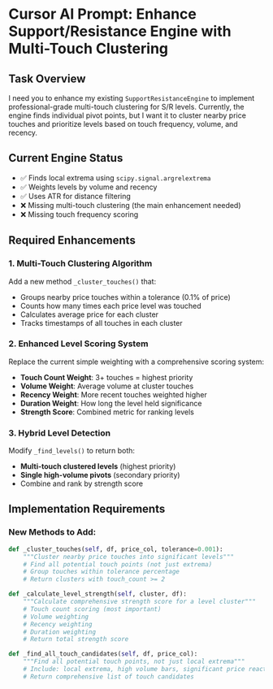 # Cursor AI Prompt: Enhance Support/Resistance Engine with Multi-Touch Clustering

## Task Overview
I need you to enhance my existing `SupportResistanceEngine` to implement professional-grade multi-touch clustering for S/R levels. Currently, the engine finds individual pivot points, but I want it to cluster nearby price touches and prioritize levels based on touch frequency, volume, and recency.

## Current Engine Status
- ✅ Finds local extrema using `scipy.signal.argrelextrema`
- ✅ Weights levels by volume and recency
- ✅ Uses ATR for distance filtering
- ❌ Missing multi-touch clustering (the main enhancement needed)
- ❌ Missing touch frequency scoring

## Required Enhancements

### 1. Multi-Touch Clustering Algorithm
Add a new method `_cluster_touches()` that:
- Groups nearby price touches within a tolerance (0.1% of price)
- Counts how many times each price level was touched
- Calculates average price for each cluster
- Tracks timestamps of all touches in each cluster

### 2. Enhanced Level Scoring System
Replace the current simple weighting with a comprehensive scoring system:
- **Touch Count Weight**: 3+ touches = highest priority
- **Volume Weight**: Average volume at cluster touches
- **Recency Weight**: More recent touches weighted higher
- **Duration Weight**: How long the level held significance
- **Strength Score**: Combined metric for ranking levels

### 3. Hybrid Level Detection
Modify `_find_levels()` to return both:
- **Multi-touch clustered levels** (highest priority)
- **Single high-volume pivots** (secondary priority)
- Combine and rank by strength score

## Implementation Requirements

### New Methods to Add:
```python
def _cluster_touches(self, df, price_col, tolerance=0.001):
    """Cluster nearby price touches into significant levels"""
    # Find all potential touch points (not just extrema)
    # Group touches within tolerance percentage
    # Return clusters with touch_count >= 2

def _calculate_level_strength(self, cluster, df):
    """Calculate comprehensive strength score for a level cluster"""
    # Touch count scoring (most important)
    # Volume weighting
    # Recency weighting  
    # Duration weighting
    # Return total strength score

def _find_all_touch_candidates(self, df, price_col):
    """Find all potential touch points, not just local extrema"""
    # Include: local extrema, high volume bars, significant price reactions
    # Return comprehensive list of touch candidates
